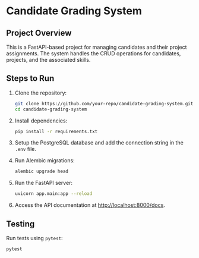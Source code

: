 # Candidate Grading System

## Project Overview

This is a FastAPI-based project for managing candidates and their project assignments. The system handles the CRUD operations for candidates, projects, and the associated skills.

## Steps to Run

1. Clone the repository:

    ```bash
    git clone https://github.com/your-repo/candidate-grading-system.git
    cd candidate-grading-system
    ```

2. Install dependencies:

    ```bash
    pip install -r requirements.txt
    ```

3. Setup the PostgreSQL database and add the connection string in the `.env` file.

4. Run Alembic migrations:

    ```bash
    alembic upgrade head
    ```

5. Run the FastAPI server:

    ```bash
    uvicorn app.main:app --reload
    ```

6. Access the API documentation at [http://localhost:8000/docs](http://localhost:8000/docs).

## Testing

Run tests using `pytest`:

```bash
pytest
